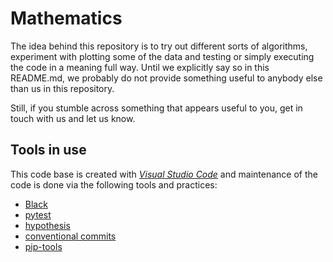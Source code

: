 # Mathematics

The idea behind this repository is to try out different sorts of algorithms, experiment with plotting some of the data and testing or simply executing the code in a meaning full way. Until we explicitly say so in this README.md, we probably do not provide something useful to anybody else than us in this repository.

Still, if you stumble across something that appears useful to you, get in touch with us and let us know.

## Tools in use

This code base is created with [_Visual Studio Code_](https://code.visualstudio.com/) and maintenance of the code is done via the following tools and practices:

- [Black](https://pypi.org/project/black/)
- [pytest](https://docs.pytest.org/en/latest/)
- [hypothesis](https://hypothesis.readthedocs.io/en/latest/)
- [conventional commits](https://www.conventionalcommits.org/en/v1.0.0/)
- [pip-tools](https://github.com/jazzband/pip-tools)
